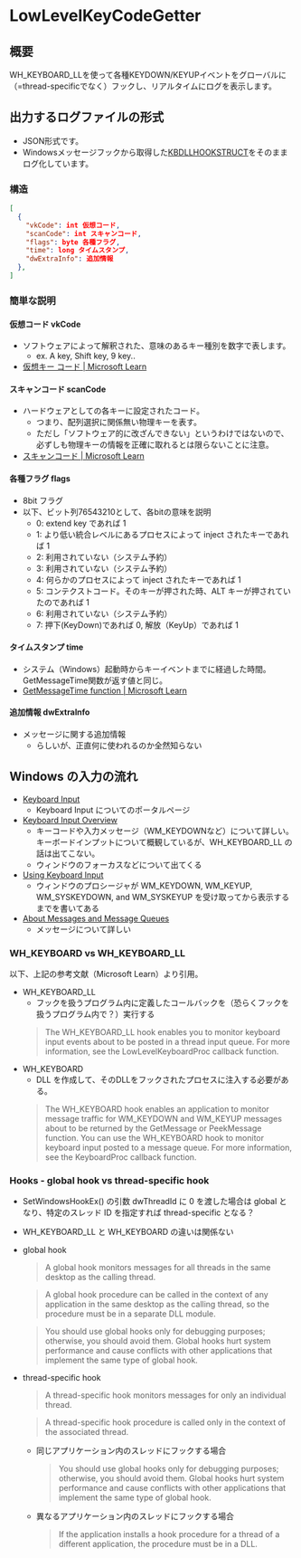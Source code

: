 # LowLevelKeyCodeGetter

## 概要
WH_KEYBOARD_LLを使って各種KEYDOWN/KEYUPイベントをグローバルに（=thread-specificでなく）フックし、リアルタイムにログを表示します。

## 出力するログファイルの形式
- JSON形式です。
- Windowsメッセージフックから取得した[KBDLLHOOKSTRUCT](https://learn.microsoft.com/en-us/windows/win32/api/winuser/ns-winuser-kbdllhookstruct)をそのままログ化しています。
### 構造
```json
[
  {
    "vkCode": int 仮想コード,
    "scanCode": int スキャンコード,
    "flags": byte 各種フラグ,
    "time": long タイムスタンプ,
    "dwExtraInfo": 追加情報
  },
]
```
### 簡単な説明
#### 仮想コード vkCode
- ソフトウェアによって解釈された、意味のあるキー種別を数字で表します。
    - ex. A key, Shift key, 9 key..
- [仮想キー コード | Microsoft Learn](https://learn.microsoft.com/ja-jp/windows/win32/inputdev/virtual-key-codes)
#### スキャンコード scanCode
- ハードウェアとしての各キーに設定されたコード。
  - つまり、配列選択に関係無い物理キーを表す。
  - ただし「ソフトウェア的に改ざんできない」というわけではないので、必ずしも物理キーの情報を正確に取れるとは限らないことに注意。
- [スキャンコード | Microsoft Learn](https://learn.microsoft.com/ja-jp/windows/win32/inputdev/about-keyboard-input#scan-codes)
#### 各種フラグ flags
- 8bit フラグ
- 以下、ビット列76543210として、各bitの意味を説明
    - 0: extend key であれば 1
    - 1: より低い統合レベルにあるプロセスによって inject されたキーであれば 1
    - 2: 利用されていない（システム予約）
    - 3: 利用されていない（システム予約）
    - 4: 何らかのプロセスによって inject されたキーであれば 1
    - 5: コンテクストコード。そのキーが押された時、ALT キーが押されていたのであれば 1
    - 6: 利用されていない（システム予約）
    - 7: 押下(KeyDown)であれば 0, 解放（KeyUp）であれば 1
#### タイムスタンプ time
- システム（Windows）起動時からキーイベントまでに経過した時間。GetMessageTime関数が返す値と同じ。
- [GetMessageTime function | Microsoft Learn](https://learn.microsoft.com/en-us/windows/win32/api/winuser/nf-winuser-getmessagetime)
#### 追加情報 dwExtraInfo
- メッセージに関する追加情報
  - らしいが、正直何に使われるのか全然知らない

## Windows の入力の流れ

* [Keyboard Input](https://learn.microsoft.com/en-us/windows/win32/inputdev/keyboard-input)
    * Keyboard Input についてのポータルページ
* [Keyboard Input Overview](https://learn.microsoft.com/en-us/windows/win32/inputdev/about-keyboard-input)
    * キーコードや入力メッセージ（WM_KEYDOWNなど）について詳しい。キーボードインプットについて概観しているが、WH_KEYBOARD_LL の話は出てこない。
    * ウィンドウのフォーカスなどについて出てくる
* [Using Keyboard Input](https://learn.microsoft.com/en-us/windows/win32/inputdev/using-keyboard-input)
    * ウィンドウのプロシージャが WM_KEYDOWN, WM_KEYUP, WM_SYSKEYDOWN, and WM_SYSKEYUP を受け取ってから表示するまでを書いてある
* [About Messages and Message Queues](https://learn.microsoft.com/en-us/windows/win32/winmsg/about-messages-and-message-queues)
    * メッセージについて詳しい


### WH_KEYBOARD vs WH_KEYBOARD_LL
以下、上記の参考文献（Microsoft Learn）より引用。

* WH_KEYBOARD_LL
    * フックを扱うプログラム内に定義したコールバックを（恐らくフックを扱うプログラム内で？）実行する
    > The WH_KEYBOARD_LL hook enables you to monitor keyboard input events about to be posted in a thread input queue.
    > For more information, see the LowLevelKeyboardProc callback function.
* WH_KEYBOARD
    * DLL を作成して、そのDLLをフックされたプロセスに注入する必要がある。
    > The WH_KEYBOARD hook enables an application to monitor message traffic for WM_KEYDOWN and WM_KEYUP messages about to be returned by the GetMessage or PeekMessage function. You can use the WH_KEYBOARD hook to monitor keyboard input posted to a message queue.
    > For more information, see the KeyboardProc callback function.


### Hooks - global hook vs thread-specific hook

* SetWindowsHookEx() の引数 dwThreadId に 0 を渡した場合は global となり、特定のスレッド ID を指定すれば thread-specific となる？
* WH_KEYBOARD_LL と WH_KEYBOARD の違いは関係ない
* global hook
    > A global hook monitors messages for all threads in the same desktop as the calling thread.

    > A global hook procedure can be called in the context of any application in the same desktop as the calling thread, so the procedure must be in a separate DLL module.

    > You should use global hooks only for debugging purposes; otherwise, you should avoid them. Global hooks hurt system performance and cause conflicts with other applications that implement the same type of global hook.
* thread-specific hook
    > A thread-specific hook monitors messages for only an individual thread.

    > A thread-specific hook procedure is called only in the context of the associated thread.
    * 同じアプリケーション内のスレッドにフックする場合
        > You should use global hooks only for debugging purposes; otherwise, you should avoid them. Global hooks hurt system performance and cause conflicts with other applications that implement the same type of global hook.
    * 異なるアプリケーション内のスレッドにフックする場合
        > If the application installs a hook procedure for a thread of a different application, the procedure must be in a DLL.